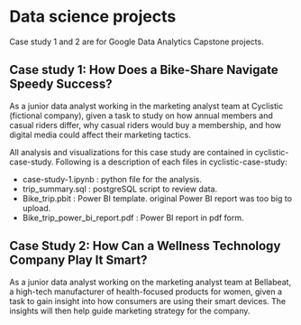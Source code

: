 # Data science projects

Case study 1 and 2 are for  Google Data Analytics Capstone projects. 

## Case study 1: How Does a Bike-Share Navigate Speedy Success?
As a junior data analyst working in the marketing analyst team at Cyclistic (fictional company), given a task to study on how annual members and casual riders differ, why casual riders would buy a membership, and how digital media could affect their marketing tactics.

All analysis and visualizations for this case study are contained in cyclistic-case-study.
Following is a description of each files in cyclistic-case-study:
- case-study-1.ipynb : python file for the analysis. 
- trip_summary.sql : postgreSQL script to review data.
- Bike_trip.pbit : Power BI template. original Power BI report was too big to upload.
- Bike_trip_power_bi_report.pdf : Power BI report in pdf form. 

## Case Study 2: How Can a Wellness Technology Company Play It Smart?
As a junior data analyst working on the marketing analyst team at Bellabeat, a high-tech manufacturer of health-focused products for women, given a task to gain insight into how consumers are using their smart devices. The insights will then help guide marketing strategy for the company. 
